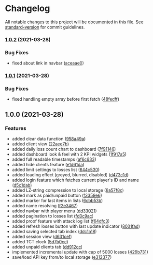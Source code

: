 # Changelog

All notable changes to this project will be documented in this file. See [standard-version](https://github.com/conventional-changelog/standard-version) for commit guidelines.

### [1.0.2](https://github.com/juzraai/torn-losers-log/compare/v1.0.1...v1.0.2) (2021-03-28)


### Bug Fixes

* fixed about link in navbar ([aceaae0](https://github.com/juzraai/torn-losers-log/commit/aceaae008feb013844beaa5f4207303040048d68))

### [1.0.1](https://github.com/juzraai/torn-losers-log/compare/v1.0.0...v1.0.1) (2021-03-28)


### Bug Fixes

* fixed handling empty array before first fetch ([48fedff](https://github.com/juzraai/torn-losers-log/commit/48fedffcf74792fcae51226355a209142d2c8e14))

## 1.0.0 (2021-03-28)


### Features

* added clear data function ([958a49a](https://github.com/juzraai/torn-losers-log/commit/958a49a38473a0398df920615c3a121893a2594e))
* added client view ([22aee7b](https://github.com/juzraai/torn-losers-log/commit/22aee7bf7c1035f767f1c8e66ae6051dbf71a051))
* added daily loss count chart to dashboard ([7f91146](https://github.com/juzraai/torn-losers-log/commit/7f91146b18ac71656acf0f10944b72fe4fc4b0da))
* added dashboard look & feel with 2 KPI widgets ([1f917a5](https://github.com/juzraai/torn-losers-log/commit/1f917a5f2dbdcfbf4b0b2b81e4fe20a42e92465b))
* added full readable timestamps ([af6c633](https://github.com/juzraai/torn-losers-log/commit/af6c6332c7daecbbf4fa25475b30759efc713149))
* added hide clients feature ([e1d61da](https://github.com/juzraai/torn-losers-log/commit/e1d61da97b97859a006e79e7eea706e75c421f9d))
* added limit settings to losses list ([644c530](https://github.com/juzraai/torn-losers-log/commit/644c53008d9406deb51b4d06c37087bb644b3a80))
* added loading effect (greyed, blurred, disabled) ([d473c1d](https://github.com/juzraai/torn-losers-log/commit/d473c1de2b541dc7094cb64f75e2c10f888ce15e))
* added login feature which fetches current player's ID and name ([d5c1dab](https://github.com/juzraai/torn-losers-log/commit/d5c1dab8642810850e8ac2649394088ad01cfcb8))
* added LZ-string compression to local storage ([8a57f8c](https://github.com/juzraai/torn-losers-log/commit/8a57f8c8fb1238e1cbf7035d8ebfcedd33bfa473))
* added mark as paid/unpaid button ([f3359e6](https://github.com/juzraai/torn-losers-log/commit/f3359e612f1e88a689a8d1ca56632ab44733b9ff))
* added marker for last items in lists ([6cbb53b](https://github.com/juzraai/torn-losers-log/commit/6cbb53b81e3354856d5cd206ed4d611c8e7fde67))
* added name resolving ([f2e3467](https://github.com/juzraai/torn-losers-log/commit/f2e34673f9ec1b1a6bb260c6cab959e3ffb710b2))
* added navbar with player menu ([dd33021](https://github.com/juzraai/torn-losers-log/commit/dd33021d39cb426387faa3ca2d1fb3ac3f220aa2))
* added pagination to losses list ([fd0c9ac](https://github.com/juzraai/torn-losers-log/commit/fd0c9ac4cf1dfe768e72c2ee9c77da413e7c34f6))
* added proof feature with attack log list ([f64dfc3](https://github.com/juzraai/torn-losers-log/commit/f64dfc32053cfd8d356d7efdb61c2844bf855df7))
* added refresh losses button with last update indicator ([8001fad](https://github.com/juzraai/torn-losers-log/commit/8001fade9d29c84586eb50ecc27ad190329cbd33))
* added saving selected tab index ([ddc1a18](https://github.com/juzraai/torn-losers-log/commit/ddc1a189dc768803a5ca919cfe8acdc2ed1f524c))
* added session view ([d631cef](https://github.com/juzraai/torn-losers-log/commit/d631cefeb98e23f4984ed7e8a03725cc69ad1699))
* added TCT clock ([5d7b0cc](https://github.com/juzraai/torn-losers-log/commit/5d7b0ccd494bda8a8850a96ea4298e9b8d8960fc))
* added unpaid clients tab ([dd912cc](https://github.com/juzraai/torn-losers-log/commit/dd912cc70bc9fd434f756c095ee52899ea1af872))
* implemented incremental update with cap of 5000 losses ([429b731](https://github.com/juzraai/torn-losers-log/commit/429b731dfc028add041f501da2bd0c01ce996554))
* save/load API key from/to local storage ([e312377](https://github.com/juzraai/torn-losers-log/commit/e312377197d3d04129a69b4aa657a82e89f345d8))
